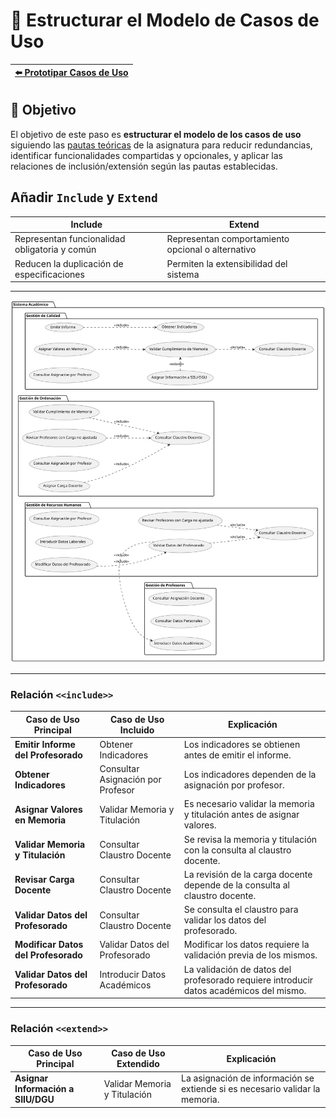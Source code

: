 # 📝 Estructurar el Modelo de Casos de Uso

| [⬅️ Prototipar Casos de Uso](PrototiparCasosDeUso.md) |
|:--|

## 🎯 **Objetivo**

El objetivo de este paso es **estructurar el modelo de los casos de uso** siguiendo las [pautas teóricas](https://github.com/mmasias/IdSw1/blob/main/temario/contenidos/eCdU.md) de la asignatura para reducir redundancias, identificar funcionalidades compartidas y opcionales, y aplicar las relaciones de inclusión/extensión según las pautas establecidas. 

## Añadir `Include` y `Extend`

|Include|Extend
|-|-
|Representan funcionalidad obligatoria y común|Representan comportamiento opcional o alternativo
|Reducen la duplicación de especificaciones|Permiten la extensibilidad del sistema

---

![](/images/modelosUML/CdU/EstructurarCasosDeUso/Sistema.svg)

---

### Relación `<<include>>`

| Caso de Uso Principal                 | Caso de Uso Incluido              | Explicación                                                                            |
|---------------------------------------|-----------------------------------|----------------------------------------------------------------------------------------|
| **Emitir Informe del Profesorado**    | Obtener Indicadores               | Los indicadores se obtienen antes de emitir el informe.                                |
| **Obtener Indicadores**               | Consultar Asignación por Profesor | Los indicadores dependen de la asignación por profesor.                                |
| **Asignar Valores en Memoria**        | Validar Memoria y Titulación      | Es necesario validar la memoria y titulación antes de asignar valores.                 |
| **Validar Memoria y Titulación**      | Consultar Claustro Docente        | Se revisa la memoria y titulación con la consulta al claustro docente.                 |
| **Revisar Carga Docente**             | Consultar Claustro Docente        | La revisión de la carga docente depende de la consulta al claustro docente.            |
| **Validar Datos del Profesorado**     | Consultar Claustro Docente        | Se consulta el claustro para validar los datos del profesorado.                        |
| **Modificar Datos del Profesorado**   | Validar Datos del Profesorado     | Modificar los datos requiere la validación previa de los mismos.                       |
| **Validar Datos del Profesorado**     | Introducir Datos Académicos       | La validación de datos del profesorado requiere introducir datos académicos del mismo. |

---

### Relación `<<extend>>`

| Caso de Uso Principal              | Caso de Uso Extendido        | Explicación                                                                  |
|------------------------------------|------------------------------|------------------------------------------------------------------------------|
| **Asignar Información a SIIU/DGU** | Validar Memoria y Titulación | La asignación de información se extiende si es necesario validar la memoria. |